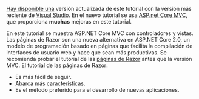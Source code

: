 [Hay disponible una](https://docs.microsoft.com/aspnet/core/tutorials/first-mvc-app/start-mvc) versión actualizada de este tutorial con la versión más reciente de [Visual Studio](https://visualstudio.microsoft.com/). En el nuevo tutorial se usa [ASP.net Core MVC](https://docs.microsoft.com/aspnet/core/mvc/), que proporciona **muchas** mejoras en este tutorial.

En este tutorial se muestra ASP.NET Core MVC con controladores y vistas. Las páginas de Razor son una nueva alternativa en ASP.NET Core 2.0, un modelo de programación basado en páginas que facilita la compilación de interfaces de usuario web y hace que sean más productivas. Se recomienda probar el tutorial de las [páginas de Razor](https://docs.microsoft.com/aspnet/core/mvc/razor-pages) antes que la versión MVC. El tutorial de las páginas de Razor:

* Es más fácil de seguir.
* Abarca más características.
* Es el método preferido para el desarrollo de nuevas aplicaciones.
